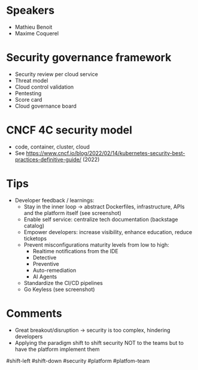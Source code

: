 # Speakers
* Mathieu Benoit
* Maxime Coquerel
# Security governance framework
* Security review per cloud service
* Threat model
* Cloud control validation
* Pentesting
* Score card 
* Cloud governance board
# CNCF 4C security model
* code, container, cluster, cloud
* See https://www.cncf.io/blog/2022/02/14/kubernetes-security-best-practices-definitive-guide/ (2022)
# Tips
* Developer feedback / learnings:
	* Stay in the inner loop -> abstract Dockerfiles, infrastructure, APIs and the platform itself (see screenshot)
	* Enable self service: centralize tech documentation (backstage catalog)
	* Empower developers: increase visibility, enhance education, reduce ticketops
	* Prevent misconfigurations maturity levels from low to high:
		* Realtime notifications from the IDE
		* Detective
		* Preventive
		* Auto-remediation
		* AI Agents
	* Standardize the CI/CD pipelines
	* Go Keyless (see screenshot)
# Comments
* Great breakout/disruption -> security is too complex, hindering developers
* Applying the paradigm shift to shift security NOT to the teams but to have the platform implement them

#shift-left #shift-down #security #platform #platfom-team